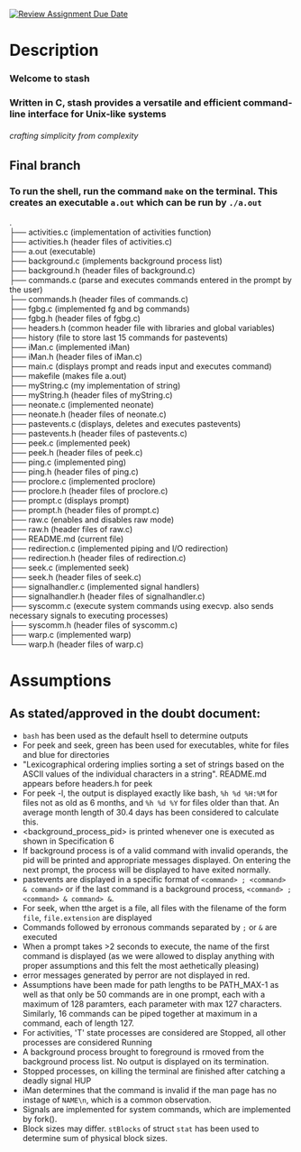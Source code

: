 [![Review Assignment Due Date](https://classroom.github.com/assets/deadline-readme-button-24ddc0f5d75046c5622901739e7c5dd533143b0c8e959d652212380cedb1ea36.svg)](https://classroom.github.com/a/76mHqLr5)
# Description
### Welcome to stash
### Written in C, stash provides a versatile and efficient command-line interface for Unix-like systems
###### crafting simplicity from complexity

## Final branch
### To run the shell, run the command `make` on the terminal. This creates an executable `a.out` which can be run by `./a.out`

.   
├── activities.c (implementation of activities function)    
├── activities.h (header files of activities.c)     
├── a.out (executable)      
├── background.c (implements background process list)   
├── background.h (header files of background.c)     
├── commands.c (parse and executes commands entered in the prompt by the user)  
├── commands.h (header files of commands.c)     
├── fgbg.c (implemented fg and bg commands)     
├── fgbg.h (header files of fgbg.c)     
├── headers.h (common header file with libraries and global variables)  
├── history (file to store last 15 commands for pastevents)     
├── iMan.c  (implemented iMan)  
├── iMan.h (header files of iMan.c)     
├── main.c  (displays prompt and reads input and executes command)  
├── makefile  (makes file a.out)    
├── myString.c  (my implementation of string)   
├── myString.h (header files of myString.c)     
├── neonate.c  (implemented neonate)    
├── neonate.h (header files of neonate.c)   
├── pastevents.c  (displays, deletes and executes pastevents)   
├── pastevents.h (header files of pastevents.c)     
├── peek.c  (implemented peek)  
├── peek.h (header files of peek.c)     
├── ping.c  (implemented ping)  
├── ping.h (header files of ping.c)     
├── proclore.c  (implemented proclore)  
├── proclore.h (header files of proclore.c)     
├── prompt.c  (displays prompt)     
├── prompt.h (header files of prompt.c)     
├── raw.c  (enables and disables raw mode)  
├── raw.h (header files of raw.c)      
├── README.md  (current file)   
├── redirection.c  (implemented piping and I/O redirection)     
├── redirection.h (header files of redirection.c)   
├── seek.c  (implemented seek)  
├── seek.h (header files of seek.c)     
├── signalhandler.c  (implemented signal handlers)  
├── signalhandler.h (header files of signalhandler.c)   
├── syscomm.c  (execute system commands using execvp. also sends necessary signals to executing processes)   
├── syscomm.h (header files of syscomm.c)   
├── warp.c  (implemented warp)  
└── warp.h (header files of warp.c)     

# Assumptions
## As stated/approved in the doubt document:
- `bash` has been used as the default hsell to determine outputs
- For peek and seek, green has been used for executables, white for files and blue for directories
- "Lexicographical ordering implies sorting a set of strings based on the ASCII values of the individual characters in a string". README.md appears before headers.h for peek
- For peek -l, the output is displayed exactly like bash, `%h %d %H:%M` for files not as old as 6 months, and `%h %d %Y` for files older than that. An average month length of 30.4 days has been considered to calculate this.
- <background_process_pid> is printed whenever one is executed as shown in Specification 6
- If background process is of a valid command with invalid operands, the pid will be printed and appropriate messages displayed. On entering the next prompt, the process will be displayed to have exited normally.
- pastevents are displayed in a specific format of `<command> ; <command> & command>` or if the last command is a background process, `<command> ; <command> & command> &`.
- For seek, when tthe arget is a file, all files with the filename of the form `file`, `file.extension` are displayed
- Commands followed by erronous commands separated by `;` or `&` are executed
- When a prompt takes >2 seconds to execute, the name of the first command is displayed (as we were allowed to display anything with proper assumptions and this felt the most aethetically pleasing)
- error messages generated by perror are not displayed in red.
- Assumptions have been made for path lengths to be PATH_MAX-1 as well as that only be 50 commands are in one prompt, each with a maximum of 128 paramters, each parameter with max 127 characters. Similarly, 16 commands can be piped together at maximum in a command, each of length 127.
- For activities, 'T' state processes are considered are Stopped, all other processes are considered Running
- A background process brought to foreground is rmoved from the background process list. No output is displayed on its termination.
- Stopped processes, on killing the terminal are finished after catching a deadly signal HUP
- iMan determines that the command is invalid if the man page has no instage of `NAME\n`, which is a common observation.
- Signals are implemented for system commands, which are implemented by fork().
- Block sizes may differ. `stBlocks` of struct `stat` has been used to determine sum of physical block sizes.
